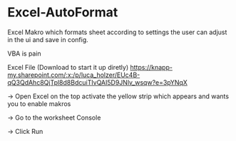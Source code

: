 # Excel-AutoFormat
Excel Makro which formats sheet according to settings the user can adjust in the ui and save in config.

VBA is pain

Excel File (Download to start it up diretly)
https://knapp-my.sharepoint.com/:x:/p/luca_holzer/EUc4B-qQ3QdAhc8QjTpl8d8BdcuiTIvQAI5D9JNlv_wsqw?e=3pYNqX

-> Open Excel on the top activate the yellow strip which appears and wants you to enable makros

-> Go to the worksheet Console

-> Click Run
